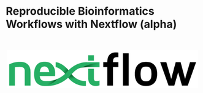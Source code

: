 # Reproducible Bioinformatics Workflows with Nextflow (alpha)


<br>
<p align="center"><img src="images/nextflow_logo.png" alt="drawing" width="500"/></p> 
<br>

